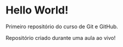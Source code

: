 # Hello World!
 Primeiro repositório do curso de Git e GitHub.

Repositório criado durante uma aula ao vivo!